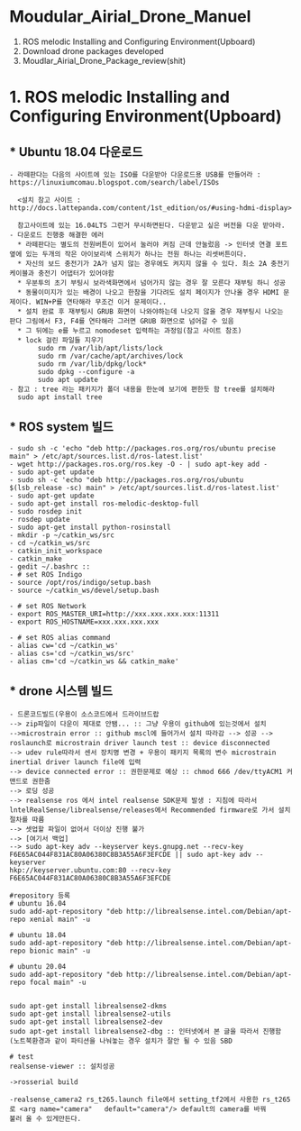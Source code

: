 Moudular_Airial_Drone_Manuel
============================

1. ROS melodic Installing and Configuring Environment(Upboard) 
2. Download drone packages developed
3. Moudlar_Airial_Drone_Package_review(shit)


# 1. ROS melodic Installing and Configuring Environment(Upboard) 
  
 ## * Ubuntu 18.04 다운로드
 
    - 라떼판다는 다음의 사이트에 있는 ISO를 다운받아 다운로드용 USB를 만들어라 : https://linuxiumcomau.blogspot.com/search/label/ISOs
      
      <설치 참고 사이트 : http://docs.lattepanda.com/content/1st_edition/os/#using-hdmi-display>
      
      참고사이트에 있는 16.04LTS 그런거 무시하면된다. 다운받고 싶은 버전을 다운 받아라.
    - 다운로드 진행중 해결한 에러
      * 라떼판다는 별도의 전원버튼이 있어서 눌러야 켜짐 근데 안눌렀음 -> 인터넷 연결 포트 옆에 있는 두개의 작은 아이보리색 스위치가 하나는 전원 하나는 리셋버튼이다.
      * 자신의 보드 충전기가 2A가 넘지 않는 경우에도 켜지지 않을 수 있다. 최소 2A 충전기 케이블과 충전기 어댑터가 있어야함 
      * 우분투의 초기 부팅시 보라색화면에서 넘어가지 않는 경우 잘 모른다 재부팅 하니 성공
      * 동물이미지가 있는 배경이 나오고 한참을 기다려도 설치 페이지가 안나올 경우 HDMI 문제이다. WIN+P를 연타해라 무조건 이거 문제이다.. 
      * 설치 완료 후 재부팅시 GRUB 화면이 나와야하는데 나오지 않을 경우 재부팅시 나오는 판다 그림에서 F3, F4를 연타해라 그러면 GRUB 화면으로 넘어갈 수 있음 
      * 그 뒤에는 e를 누르고 nomodeset 입력하는 과정임(참고 사이트 참조)
      * lock 걸린 파일들 지우기
           sudo rm /var/lib/apt/lists/lock
           sudo rm /var/cache/apt/archives/lock
           sudo rm /var/lib/dpkg/lock*
           sudo dpkg --configure -a
           sudo apt update
    - 참고 : tree 라는 패키지가 폴더 내용을 한눈에 보기에 편한듯 함 tree를 설치해라 
      sudo apt install tree
      
 ## * ROS system 빌드
    
    - sudo sh -c 'echo "deb http://packages.ros.org/ros/ubuntu precise main" > /etc/apt/sources.list.d/ros-latest.list'
    - wget http://packages.ros.org/ros.key -O - | sudo apt-key add -
    - sudo apt-get update
    - sudo sh -c 'echo "deb http://packages.ros.org/ros/ubuntu $(lsb_release -sc) main" > /etc/apt/sources.list.d/ros-latest.list'
    - sudo apt-get update
    - sudo apt-get install ros-melodic-desktop-full
    - sudo rosdep init
    - rosdep update
    - sudo apt-get install python-rosinstall
    - mkdir -p ~/catkin_ws/src
    - cd ~/catkin_ws/src
    - catkin_init_workspace
    - catkin_make
    - gedit ~/.bashrc :: 
    - # set ROS Indigo
    - source /opt/ros/indigo/setup.bash
    - source ~/catkin_ws/devel/setup.bash

    - # set ROS Network
    - export ROS_MASTER_URI=http://xxx.xxx.xxx.xxx:11311
    - export ROS_HOSTNAME=xxx.xxx.xxx.xxx

    - # set ROS alias command
    - alias cw='cd ~/catkin_ws'
    - alias cs='cd ~/catkin_ws/src'
    - alias cm='cd ~/catkin_ws && catkin_make'

 ## * drone 시스템 빌드
    
    - 드론코드빌드(우용이 소스코드에서 드라이브드랍
    --> zip파일이 다운이 제대로 안됌... :: 그냥 우용이 github에 있는것에서 설치 
    -->microstrain error :: github mscl에 들어가서 설치 따라감 --> 성공 --> roslaunch로 microstrain driver launch test :: device disconnected 
    --> udev rule따라서 센서 장치명 변경 + 우용이 패키지 목록의 변수 microstrain inertial driver launch file에 입력 
    --> device connected error :: 권한문제로 예상 :: chmod 666 /dev/ttyACM1 커맨드로 권한줌 
    --> 로딩 성공 
    --> realsense ros 에서 intel realsense SDK문제 발생 : 지침에 따라서 lntelRealSense/librealsense/releases에서 Recommended firmware로 가서 설치 절차를 따름
    --> 셋업할 파일이 없어서 더이상 진행 불가
    --> [여기서 백업]
    --> sudo apt-key adv --keyserver keys.gnupg.net --recv-key F6E65AC044F831AC80A06380C8B3A55A6F3EFCDE || sudo apt-key adv --keyserver
    hkp://keyserver.ubuntu.com:80 --recv-key F6E65AC044F831AC80A06380C8B3A55A6F3EFCDE

    #repository 등록
    # ubuntu 16.04
    sudo add-apt-repository "deb http://librealsense.intel.com/Debian/apt-repo xenial main" -u

    # ubuntu 18.04
    sudo add-apt-repository "deb http://librealsense.intel.com/Debian/apt-repo bionic main" -u

    # ubuntu 20.04
    sudo add-apt-repository "deb http://librealsense.intel.com/Debian/apt-repo focal main" -u


    sudo apt-get install librealsense2-dkms
    sudo apt-get install librealsense2-utils
    sudo apt-get install librealsense2-dev
    sudo apt-get install librealsense2-dbg :: 인터넷에서 본 글을 따라서 진행함 (노트북환경과 같이 파티션을 나눠놓는 경우 설치가 잘안 될 수 있음 SBD

    # test
    realsense-viewer :: 설치성공	
    
    ->rosserial build
    
    -realsense_camera2 rs_t265.launch file에서 setting_tf2에서 사용한 rs_t265로 <arg name="camera"   default="camera"/> default의 camera를 바꿔
    불러 올 수 있게만든다.
